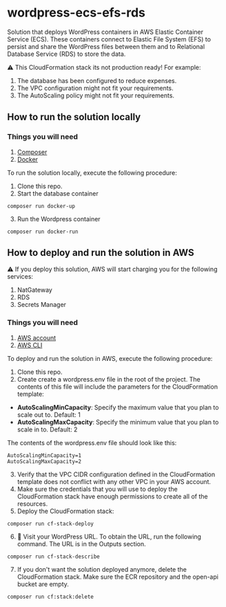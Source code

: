 # wordpress-ecs-efs-rds

Solution that deploys WordPress containers in AWS Elastic Container Service (ECS). These containers connect to Elastic File System (EFS) to persist and share the WordPress files between them and to Relational Database Service (RDS) to store the data.

:warning: This CloudFormation stack its not production ready! For example:

1. The database has been configured to reduce expenses.
3. The VPC configuration might not fit your requirements.
4. The AutoScaling policy might not fit your requirements.

## How to run the solution locally

### Things you will need

1. [Composer](https://getcomposer.org/download/)
2. [Docker](https://docs.docker.com/get-docker/)

To run the solution locally, execute the following procedure:

1. Clone this repo.
2. Start the database container

```
composer run docker-up
```

3. Run the Wordpress container

```
composer run docker-run
```

## How to deploy and run the solution in AWS

:warning: If you deploy this solution, AWS will start charging you for the following services:

1. NatGateway
2. RDS
3. Secrets Manager

### Things you will need

1. [AWS account](https://portal.aws.amazon.com/billing/signup?nc2=h_ct&src=header_signup&redirect_url=https%3A%2F%2Faws.amazon.com%2Fregistration-confirmation#/start)
2. [AWS CLI](https://docs.aws.amazon.com/cli/latest/userguide/install-cliv2.html)

To deploy and run the solution in AWS, execute the following procedure:

1. Clone this repo.
2. Create create a wordpress.env file in the root of the project. The contents of this file will include the parameters for the CloudFormation template:

- **AutoScalingMinCapacity**: Specify the maximum value that you plan to scale out to. Default: 1
- **AutoScalingMaxCapacity**: Specify the minimum value that you plan to scale in to. Default: 2


The contents of the wordpress.env file should look like this:

```
AutoScalingMinCapacity=1
AutoScalingMaxCapacity=2
```

3. Verify that the VPC CIDR configuration defined in the CloudFormation template does not conflict with any other VPC in your AWS account.
4. Make sure the credentials that you will use to deploy the CloudFormation stack have enough permissions to create all of the resources.
5. Deploy the CloudFormation stack:

```
composer run cf-stack-deploy
```
6. :confetti_ball: Visit your WordPress URL. To obtain the URL, run the following command. The URL is in the Outputs section.

```
composer run cf-stack-describe
```

7. If you don't want the solution deployed anymore, delete the CloudFormation stack. Make sure the ECR repository and the open-api bucket are empty.

```
composer run cf:stack:delete
```